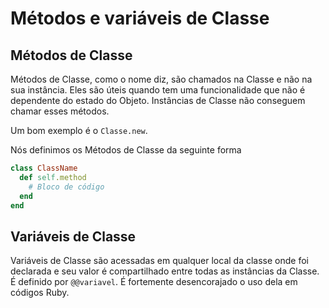 # Métodos e variáveis de Classe

## Métodos de Classe

Métodos de Classe, como o nome diz, são chamados na Classe e não na sua instância. Eles são úteis
quando tem uma funcionalidade que não é dependente do estado do Objeto.
Instâncias de Classe não conseguem chamar esses métodos.

Um bom exemplo é o `Classe.new`.

Nós definimos os Métodos de Classe da seguinte forma

```rb
class ClassName
  def self.method
    # Bloco de código
  end
end
```

## Variáveis de Classe

Variáveis de Classe são acessadas em qualquer local da classe onde foi declarada e seu valor é
compartilhado entre todas as instâncias da Classe. É definido por `@@variavel`.
É fortemente desencorajado o uso dela em códigos Ruby.
